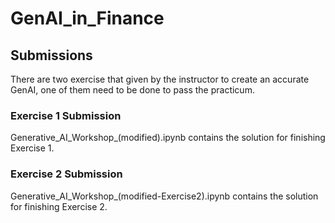 # GenAI_in_Finance

## Submissions
There are two exercise that given by the instructor to create an accurate GenAI, one of them need to be done to pass the practicum.

### Exercise 1 Submission
Generative_AI_Workshop_(modified).ipynb contains the solution for finishing Exercise 1.

### Exercise 2 Submission
Generative_AI_Workshop_(modified-Exercise2).ipynb contains the solution for finishing Exercise 2.

